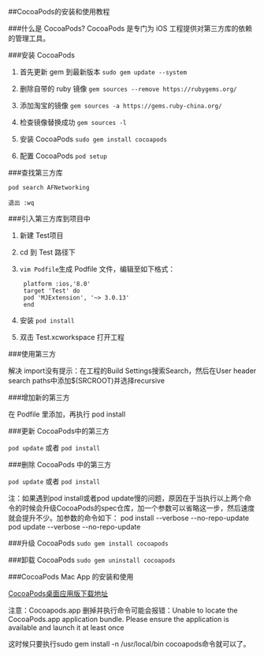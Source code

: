 ##CocoaPods的安装和使用教程

###什么是 CocoaPods?
CocoaPods 是专门为 iOS 工程提供对第三方库的依赖的管理工具。

###安装 CocoaPods

1. 首先更新 gem 到最新版本
	`sudo gem update --system`
	
2. 删除自带的 ruby 镜像
	`gem sources --remove https://rubygems.org/`
	
3. 添加淘宝的镜像
	`gem sources -a https://gems.ruby-china.org/`
	
4. 检查镜像替换成功 `gem sources -l`

5. 安装 CocoaPods `sudo gem install cocoapods`

6. 配置 CocoaPods `pod setup` 

###查找第三方库

`pod search AFNetworking`

`退出 :wq`

###引入第三方库到项目中

1. 新建 Test项目

2. cd 到 Test 路径下

3. `vim Podfile`生成 Podfile 文件，编辑至如下格式： 
	
		platform :ios,'8.0'
		target 'Test' do
		pod 'MJExtension', '~> 3.0.13'
		end
4. 安装 `pod install`
5. 双击 Test.xcworkspace 打开工程

###使用第三方

解决 import没有提示：在工程的Build Settings搜索Search，然后在User header search paths中添加$(SRCROOT)并选择recursive

###增加新的第三方

在 Podfile 里添加，再执行 pod install

###更新 CocoaPods中的第三方

`pod update` 或者 `pod install`

###删除 CocoaPods 中的第三方

`pod update` 或者 `pod install`

注：如果遇到pod install或者pod update慢的问题，原因在于当执行以上两个命令的时候会升级CocoaPods的spec仓库，加一个参数可以省略这一步，然后速度就会提升不少。加参数的命令如下：
pod install --verbose --no-repo-update
pod update --verbose --no-repo-update

###升级 CocoaPods
`sudo gem install cocoapods`


###卸载 CocoaPods
`sudo gem uninstall cocoapods`

###CocoaPods Mac App 的安装和使用

[CocoaPods桌面应用版下载地址](https://cocoapods.org/app)

注意：Cocoapods.app 删掉并执行命令可能会报错：Unable to locate the CocoaPods.app application bundle. Please ensure the application is available and launch it at least once

这时候只要执行sudo gem install -n /usr/local/bin cocoapods命令就可以了。
